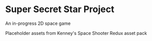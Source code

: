# Super Secret Star Project

An in-progress 2D space game

Placeholder assets from Kenney's Space Shooter Redux asset pack
